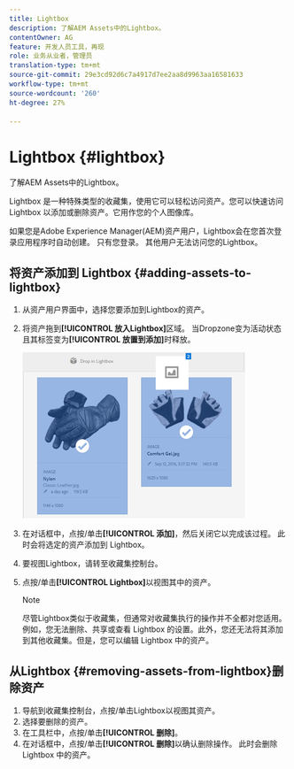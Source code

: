```yaml
---
title: Lightbox
description: 了解AEM Assets中的Lightbox。
contentOwner: AG
feature: 开发人员工具，再现
role: 业务从业者，管理员
translation-type: tm+mt
source-git-commit: 29e3cd92d6c7a4917d7ee2aa8d9963aa16581633
workflow-type: tm+mt
source-wordcount: '260'
ht-degree: 27%

---
```



# Lightbox {#lightbox}

了解AEM Assets中的Lightbox。

Lightbox 是一种特殊类型的收藏集，使用它可以轻松访问资产。您可以快速访问 Lightbox 以添加或删除资产。它用作您的个人图像库。

如果您是Adobe Experience Manager(AEM)资产用户，Lightbox会在您首次登录应用程序时自动创建。 只有您登录。 其他用户无法访问您的Lightbox。

## 将资产添加到 Lightbox {#adding-assets-to-lightbox}

1. 从资产用户界面中，选择您要添加到Lightbox的资产。
1. 将资产拖到&#x200B;**[!UICONTROL 放入Lightbox]**&#x200B;区域。 当Dropzone变为活动状态且其标签变为&#x200B;**[!UICONTROL 放置到添加]**&#x200B;时释放。

   ![add_to_lightbox](assets/add_to_lightbox.png)

1. 在对话框中，点按/单击&#x200B;**[!UICONTROL 添加]**，然后关闭它以完成该过程。 此时会将选定的资产添加到 Lightbox。
1. 要视图Lightbox，请转至收藏集控制台。
1. 点按/单击&#x200B;**[!UICONTROL Lightbox]**&#x200B;以视图其中的资产。

   >[!NOTE]
   >
   >尽管Lightbox类似于收藏集，但通常对收藏集执行的操作并不全都对您适用。 例如，您无法删除、共享或查看 Lightbox 的设置。此外，您还无法将其添加到其他收藏集。但是，您可以编辑 Lightbox 中的资产。

## 从Lightbox {#removing-assets-from-lightbox}删除资产

1. 导航到收藏集控制台，点按/单击Lightbox以视图其资产。
1. 选择要删除的资产。
1. 在工具栏中，点按/单击&#x200B;**[!UICONTROL 删除]**。
1. 在对话框中，点按/单击&#x200B;**[!UICONTROL 删除]**&#x200B;以确认删除操作。 此时会删除 Lightbox 中的资产。

